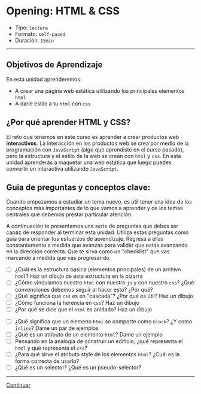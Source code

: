 # Opening: HTML & CSS

- Tipo: `lectura`
- Formato: `self-paced`
- Duración: `15min`

***

## Objetivos de Aprendizaje

En esta unidad aprenderemos:
- A crear una página web estática utilizando los principales elementos `html`
- A darle estilo a tu `html` con `css`

## ¿Por qué aprender HTML y CSS?
El reto que tenemos en este curso es aprender a crear productos web
**interactivos**. La interacción en los productos web se crea por medio de la
programación con `JavaScript` (algo que aprendiste en el curso pasado), pero la
estructura y el estilo de la web se crean con `html` y `css`. En esta unidad
aprenderás a maquetar una web estática que luego puedes convertir en
interactiva utilizando `JavaScript`.

## Guia de preguntas y conceptos clave:

Cuando empezamos a estudiar un tema nuevo, es útil tener una idea de los
conceptos más importantes de lo que vamos a aprender y de los temas centrales
que debemos prestar particular atención.

A continuación te presentamos una serie de preguntas que debes ser capaz de
responder al terminar esta unidad. Utiliza estas preguntas como guía para
orientar tus esfuerzos de aprendizaje. Regresa a ellas constantemente a
medida que avanzas para validar que estás avanzando en la dirección correcta.
Que te sirva como un "checklist" que vas marcando a medida que vas progresando.

- [ ] ¿Cuál es la estructura básica (elementos principales) de un archivo
`html`? Haz un dibujo de esta estructura en la pizarra
- [ ] ¿Cómo vinculamos nuestro `html` con nuestro `js` y con nuestro `css`?
¿Qué convenciones debemos seguir al hacer esto? ¿Por qué?
- [ ] ¿Qué significa que `css` es en "cascada"? ¿Por qué es útil? Haz un dibujo
- [ ] ¿Cómo funciona la herencia en `css`? Haz un dibujo
- [ ] ¿Por qué se dice que el `html` es anidado? Haz un dibujo
<!-- - [ ] ¿Qué significa crear `html` semantico? ¿Por qué es importante? -->
<!-- - [ ] ¿Qué se entiende por "meta data"? ¿Para qué sirve? ¿Quién la usa? -->
<!-- - [ ] Dame un par de ejemplos de buenas prácticas de código html -->
- [ ] ¿Qué significa que un elemeno `html` se comporte como `block`? ¿Y como
`inline`? Dame un par de ejemplos
- [ ] ¿Qué es un atributo de un elemento `html`? Dame un ejemplo
- [ ] Pensando en la analogía de construir un edificio, ¿qué representa el
`html` y qué representa el `css`?
- [ ] ¿Para qué sirve el atributo style de los elementos `html`? ¿Cuál es la
forma correcta de usarlo?
- [ ] ¿Qué es un selector? ¿Qué es un pseudo-selector?

***

[Continuar](02-html.md)
